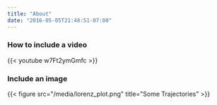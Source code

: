```yaml
---
title: "About"
date: "2016-05-05T21:48:51-07:00"
---
```


### How to include a video 

{{< youtube w7Ft2ymGmfc >}}

### Include an image

{{< figure src="/media/lorenz_plot.png" title="Some Trajectories" >}}
